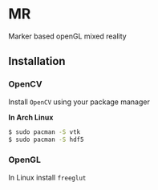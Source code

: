 # MR
Marker based openGL mixed reality 

## Installation 
### OpenCV
Install `OpenCV` using your package manager <br/>

**In Arch Linux**
```zsh
$ sudo pacman -S vtk
$ sudo pacman -S hdf5
```

### OpenGL
In Linux install `freeglut`  <br/>
